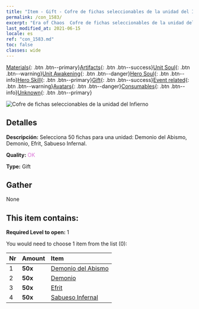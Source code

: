 ```yaml
---
title: "Item - Gift - Cofre de fichas seleccionables de la unidad del Infierno"
permalink: /con_1583/
excerpt: "Era of Chaos  Cofre de fichas seleccionables de la unidad del Infierno"
last_modified_at: 2021-06-15
locale: es
ref: "con_1583.md"
toc: false
classes: wide
---
```

 [Materials](/ItemsES/){: .btn .btn--primary}[Artifacts](/ItemsES/Artifacts/){: .btn .btn--success}[Unit Soul](/ItemsES/UnitSoul/){: .btn .btn--warning}[Unit Awakening](/ItemsES/UnitAwakening/){: .btn .btn--danger}[Hero Soul](/ItemsES/HeroSoul/){: .btn .btn--info}[Hero Skill](/ItemsES/HeroSkill/){: .btn .btn--primary}[Gift](/ItemsES/Gift/){: .btn .btn--success}[Event related](/ItemsES/Events/){: .btn .btn--warning}[Avatars](/ItemsES/Avatars/){: .btn .btn--danger}[Consumables](/ItemsES/Consumables/){: .btn .btn--info}[Unknown](/ItemsES/Unknown/){: .btn .btn--primary}

 ![Cofre de fichas seleccionables de la unidad del Infierno](/images/t/i_907199.png)

## Detalles
 **Descripción:** Selecciona 50 fichas para una unidad: Demonio del Abismo, Demonio, Efrit, Sabueso Infernal.

 **Quality:** <span style="color: #DA70D6">OK</span>

 **Type:** Gift

## Gather

  None

## This item contains:

 **Required Level to open:** 1

 You would need to choose 1 item from the list (0):

  | Nr | Amount |     Item    |
  |:---|:-------|:------------|
  | 1 |  **50x** | [Demonio del Abismo](/ItemsES/unt_230/) |  | 
  | 2 |  **50x** | [Demonio](/ItemsES/unt_229/) |  | 
  | 3 |  **50x** | [Efrit](/ItemsES/unt_231/) |  | 
  | 4 |  **50x** | [Sabueso Infernal](/ItemsES/unt_228/) |  | 

